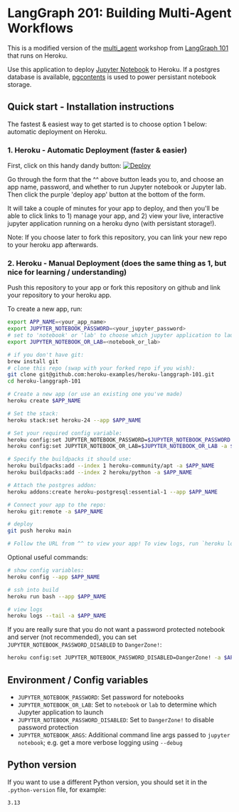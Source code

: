 # LangGraph 201: Building Multi-Agent Workflows

This is a modified version of the [multi_agent](https://github.com/langchain-ai/langgraph-101/blob/main/notebooks/multi_agent.ipynb) workshop from [LangGraph 101](https://github.com/langchain-ai/langgraph-101) that runs on Heroku.

Use this application to deploy [Jupyter Notebook](https://jupyter.org/) to Heroku. If a postgres database is available, [pgcontents](https://github.com/quantopian/pgcontents) is used to power persistant notebook storage.

## Quick start - Installation instructions

The fastest & easiest way to get started is to choose option 1 below: automatic deployment on Heroku.

### 1. Heroku - Automatic Deployment (faster & easier)

First, click on this handy dandy button:
[![Deploy](https://www.herokucdn.com/deploy/button.svg)](https://www.heroku.com/deploy?template=https://github.com/heroku-examples/heroku-langgraph-101)

Go through the form that the ^^ above button leads you to, and choose an app name, password, and whether to run Jupyter notebook or Jupyter lab. Then click the purple 'deploy app' button at the bottom of the form.

It will take a couple of minutes for your app to deploy, and then you'll be able to click links to 1) manage your app, and 2) view your live, interactive jupyter application running on a heroku dyno (with persistant storage!).

Note: If you choose later to fork this repository, you can link your new repo to your heroku app afterwards.

### 2. Heroku - Manual Deployment (does the same thing as 1, but nice for learning / understanding)

Push this repository to your app or fork this repository on github and link your
repository to your heroku app.

To create a new app, run:

```bash
export APP_NAME=<your_app_name>
export JUPYTER_NOTEBOOK_PASSWORD=<your_jupyter_password>
# set to 'notebook' or 'lab' to choose which jupyter application to launch:
export JUPYTER_NOTEBOOK_OR_LAB=<notebook_or_lab>

# if you don't have git:
brew install git
# clone this repo (swap with your forked repo if you wish):
git clone git@github.com:heroku-examples/heroku-langgraph-101.git
cd heroku-langgraph-101

# Create a new app (or use an existing one you've made)
heroku create $APP_NAME

# Set the stack:
heroku stack:set heroku-24 --app $APP_NAME

# Set your required config variable:
heroku config:set JUPYTER_NOTEBOOK_PASSWORD=$JUPYTER_NOTEBOOK_PASSWORD -a $APP_NAME
heroku config:set JUPYTER_NOTEBOOK_OR_LAB=$JUPYTER_NOTEBOOK_OR_LAB -a $APP_NAME

# Specify the buildpacks it should use:
heroku buildpacks:add --index 1 heroku-community/apt -a $APP_NAME
heroku buildpacks:add --index 2 heroku/python -a $APP_NAME

# Attach the postgres addon:
heroku addons:create heroku-postgresql:essential-1 --app $APP_NAME

# Connect your app to the repo:
heroku git:remote -a $APP_NAME

# deploy
git push heroku main

# Follow the URL from ^^ to view your app! To view logs, run `heroku logs --tail -a $APP_NAME`
```

Optional useful commands:

```bash
# show config variables:
heroku config --app $APP_NAME

# ssh into build
heroku run bash --app $APP_NAME

# view logs
heroku logs --tail -a $APP_NAME
```

If you are really sure that you do not want a password protected notebook and server (not recommended), you can set `JUPYTER_NOTEBOOK_PASSWORD_DISABLED` to `DangerZone!`:

```bash
heroku config:set JUPYTER_NOTEBOOK_PASSWORD_DISABLED=DangerZone! -a $APP_NAME
```

## Environment / Config variables

- `JUPYTER_NOTEBOOK_PASSWORD`: Set password for notebooks
- `JUPYTER_NOTEBOOK_OR_LAB`: Set to `notebook` or `lab` to determine which Jupyter application to launch
- `JUPYTER_NOTEBOOK_PASSWORD_DISABLED`: Set to `DangerZone!` to disable password protection
- `JUPYTER_NOTEBOOK_ARGS`: Additional command line args passed to `jupyter notebook`; e.g. get a more verbose logging using `--debug`

## Python version

If you want to use a different Python version, you should set it in the `.python-version` file, for example:

```bash
3.13
```
